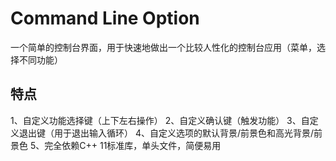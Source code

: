 # Command Line Option
一个简单的控制台界面，用于快速地做出一个比较人性化的控制台应用（菜单，选择不同功能）

## 特点
1、自定义功能选择键（上下左右操作）
2、自定义确认键（触发功能）
3、自定义退出键（用于退出输入循环）
4、自定义选项的默认背景/前景色和高光背景/前景色
5、完全依赖C++ 11标准库，单头文件，简便易用
